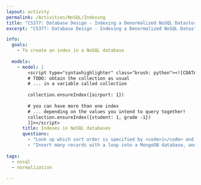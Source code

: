 ```yaml
---
layout: activity
permalink: /Activities/NoSQL/Indexing
title: "CS377: Database Design - Indexing a Denormalized NoSQL Datastore"
excerpt: "CS377: Database Design - Indexing a Denormalized NoSQL Datastore"

info:
  goals: 
    - To create an index in a NoSQL database
    
  models:
    - model: |
        <script type="syntaxhighlighter" class="brush: python"><![CDATA[    
        # TODO: obtain the collection as usual
        # ... in a variable called collection
        
        collection.ensureIndex({airport: 1})
        
        # you can have more than one index 
        # ... depending on the values you intend to query together!
        collection.ensureIndex({student: 1, grade -1})
        ]]></script>
      title: Indexes in NoSQL databases
      questions:
        - "Look up which sort order is specified by <code>1</code> and which by <code>-1</code>."
        - "Insert many records with a loop into a MongoDB database, and query it with and without an index.  What speedup do you observe for varying numbers of <code>N</code> documents in your collection?  You can use the <code>.explain()</code> method on the cursor returned by your call to <code>find()</code> to obtain information about the time required to execute the query, as well as whether an index (<code>BtreeCursor</code>) was used or not (<code>BasicCursor</code>)."
        
tags:
  - nosql
  - normalization
  
---
```


